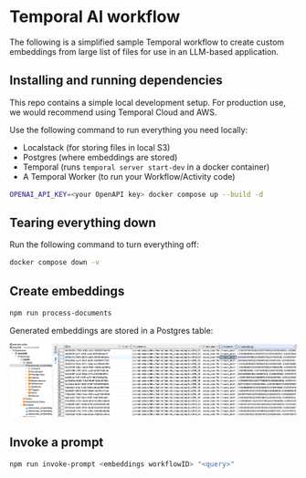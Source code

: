 # Temporal AI workflow

The following is a simplified sample Temporal workflow to create custom embeddings from large list of files for use in an LLM-based application.

## Installing and running dependencies

This repo contains a simple local development setup. For production use, we would recommend using Temporal Cloud and AWS.

Use the following command to run everything you need locally:

- Localstack (for storing files in local S3)
- Postgres (where embeddings are stored)
- Temporal (runs `temporal server start-dev` in a docker container)
- A Temporal Worker (to run your Workflow/Activity code)

```bash
OPENAI_API_KEY=<your OpenAPI key> docker compose up --build -d
```

## Tearing everything down

Run the following command to turn everything off:

```bash
docker compose down -v
```

## Create embeddings

```bash
npm run process-documents
```

Generated embeddings are stored in a Postgres table:

![Alt text](image.png)

## Invoke a prompt

```bash
npm run invoke-prompt <embeddings workflowID> "<query>"
```
